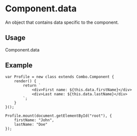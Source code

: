 # Component.data

An object that contains data specific to the component.

## Usage

Component.data

## Example

    var Profile = new class extends Combo.Component {
        render() {
            return `
                <div>First name: ${this.data.firstName}</div>
                <div>Last name: ${this.data.lastName}</div>                
            `;
        }
    }();

    Profile.mount(document.getElementById("root"), {
    	firstName: "John",
    	lastName: "Doe"
	});

